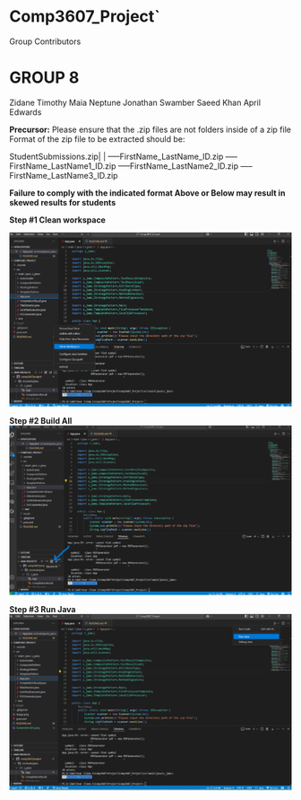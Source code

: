 # Comp3607_Project`
Group Contributors

# GROUP 8

Zidane Timothy 
Maia Neptune
Jonathan Swamber
Saeed Khan
April Edwards

**Precursor:**
Please ensure that the .zip files are not folders inside of a zip file 
Format of the zip file to be extracted should be:

StudentSubmissions.zip|
                      |
                      —–FirstName_LastName_ID.zip
                      —–FirstName_LastName1_ID.zip
                      —–FirstName_LastName2_ID.zip
                      —–FirstName_LastName3_ID.zip

**Failure to comply with the indicated format Above or Below may result in skewed results for students**

**Step #1 Clean workspace**

![alt text](image.png)

**Step #2 Build All**
![alt text](<Screenshot (81).png>)

**Step #3 Run Java**
![alt text](image-1.png)
